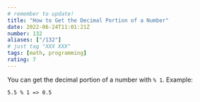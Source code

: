 ```yaml
---
# remember to update!
title: "How to Get the Decimal Portion of a Number"
date: 2022-06-24T11:01:21Z
number: 132
aliases: ["/132"]
# just tag "XXX XXX"
tags: [math, programming]
rating: 7
---
```


You can get the decimal portion of a number with `% 1`. Example:

```
5.5 % 1 => 0.5
```
